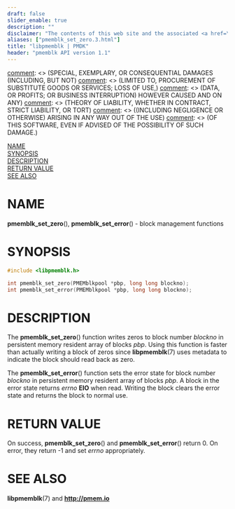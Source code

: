 ```yaml
---
draft: false
slider_enable: true
description: ""
disclaimer: "The contents of this web site and the associated <a href=\"https://github.com/pmem\">GitHub repositories</a> are BSD-licensed open source."
aliases: ["pmemblk_set_zero.3.html"]
title: "libpmemblk | PMDK"
header: "pmemblk API version 1.1"
---
```


[comment]: <> (Copyright 2017-2018, Intel Corporation)

[comment]: <> (Redistribution and use in source and binary forms, with or without)
[comment]: <> (modification, are permitted provided that the following conditions)
[comment]: <> (are met:)
[comment]: <> (    * Redistributions of source code must retain the above copyright)
[comment]: <> (      notice, this list of conditions and the following disclaimer.)
[comment]: <> (    * Redistributions in binary form must reproduce the above copyright)
[comment]: <> (      notice, this list of conditions and the following disclaimer in)
[comment]: <> (      the documentation and/or other materials provided with the)
[comment]: <> (      distribution.)
[comment]: <> (    * Neither the name of the copyright holder nor the names of its)
[comment]: <> (      contributors may be used to endorse or promote products derived)
[comment]: <> (      from this software without specific prior written permission.)

[comment]: <> (THIS SOFTWARE IS PROVIDED BY THE COPYRIGHT HOLDERS AND CONTRIBUTORS)
[comment]: <> ("AS IS" AND ANY EXPRESS OR IMPLIED WARRANTIES, INCLUDING, BUT NOT)
[comment]: <> (LIMITED TO, THE IMPLIED WARRANTIES OF MERCHANTABILITY AND FITNESS FOR)
[comment]: <> (A PARTICULAR PURPOSE ARE DISCLAIMED. IN NO EVENT SHALL THE COPYRIGHT)
[comment]: <> (OWNER OR CONTRIBUTORS BE LIABLE FOR ANY DIRECT, INDIRECT, INCIDENTAL,)
[comment]: <> (SPECIAL, EXEMPLARY, OR CONSEQUENTIAL DAMAGES (INCLUDING, BUT NOT)
[comment]: <> (LIMITED TO, PROCUREMENT OF SUBSTITUTE GOODS OR SERVICES; LOSS OF USE,)
[comment]: <> (DATA, OR PROFITS; OR BUSINESS INTERRUPTION) HOWEVER CAUSED AND ON ANY)
[comment]: <> (THEORY OF LIABILITY, WHETHER IN CONTRACT, STRICT LIABILITY, OR TORT)
[comment]: <> ((INCLUDING NEGLIGENCE OR OTHERWISE) ARISING IN ANY WAY OUT OF THE USE)
[comment]: <> (OF THIS SOFTWARE, EVEN IF ADVISED OF THE POSSIBILITY OF SUCH DAMAGE.)

[comment]: <> (pmemblk_set_zero.3 -- man page for block management functions)


[NAME](#name)<br />
[SYNOPSIS](#synopsis)<br />
[DESCRIPTION](#description)<br />
[RETURN VALUE](#return-value)<br />
[SEE ALSO](#see-also)<br />


# NAME #

**pmemblk_set_zero**(), **pmemblk_set_error**() - block management functions


# SYNOPSIS #

```c
#include <libpmemblk.h>

int pmemblk_set_zero(PMEMblkpool *pbp, long long blockno);
int pmemblk_set_error(PMEMblkpool *pbp, long long blockno);
```


# DESCRIPTION #

The **pmemblk_set_zero**() function writes zeros to block number *blockno* in
persistent memory resident array of blocks *pbp*. Using this function is faster
than actually writing a block of zeros since **libpmemblk**(7) uses metadata to
indicate the block should read back as zero.

The **pmemblk_set_error**() function sets the error state for block number
*blockno* in persistent memory resident array of blocks *pbp*.
A block in the error state returns *errno* **EIO** when read.
Writing the block clears the error state and returns the block to normal use.

# RETURN VALUE #

On success,  **pmemblk_set_zero**() and **pmemblk_set_error**() return 0.
On error, they return -1 and set *errno* appropriately.


# SEE ALSO #

**libpmemblk**(7) and **<http://pmem.io>**
